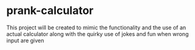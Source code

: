 # prank-calculator

This project will be created to mimic the functionality and the use of an actual calculator along with the quirky use of jokes and fun when wrong input are given
